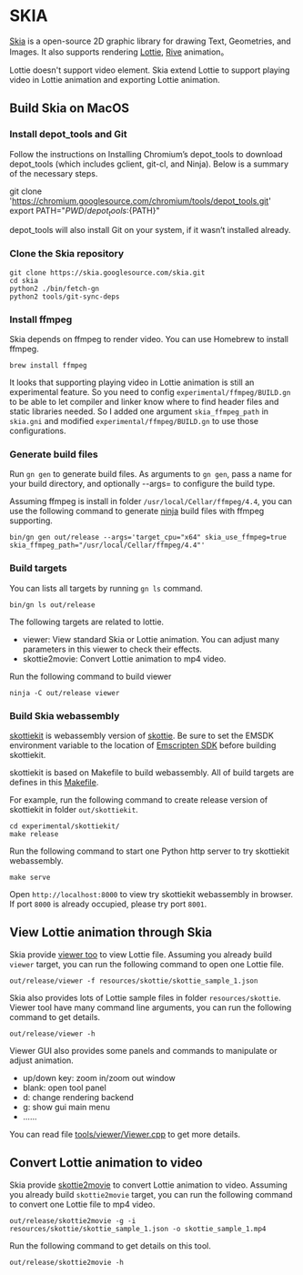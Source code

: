 # SKIA

[Skia](https://skia.org) is a open-source 2D graphic library for drawing Text, Geometries, and Images. It also supports rendering [Lottie](https://github.com/airbnb/lottie), [Rive](https://rive.app/) animation。

Lottie doesn't support video element. Skia extend Lottie to support playing video in Lottie animation and exporting Lottie animation.

## Build Skia on MacOS

### Install depot_tools and Git

Follow the instructions on Installing Chromium’s depot_tools to download depot_tools (which includes gclient, git-cl, and Ninja). Below is a summary of the necessary steps.

git clone 'https://chromium.googlesource.com/chromium/tools/depot_tools.git'
export PATH="${PWD}/depot_tools:${PATH}"

depot_tools will also install Git on your system, if it wasn’t installed already.

### Clone the Skia repository

```
git clone https://skia.googlesource.com/skia.git
cd skia
python2 ./bin/fetch-gn
python2 tools/git-sync-deps
```

### Install ffmpeg

Skia depends on ffmpeg to render video. You can use Homebrew to install ffmpeg.

```
brew install ffmpeg
```

It looks that supporting playing video in Lottie animation is still an experimental feature. So you need to config `experimental/ffmpeg/BUILD.gn` to be able to let compiler and linker know where to find header files and static libraries needed. So I added one argument `skia_ffmpeg_path` in `skia.gni` and modified `experimental/ffmpeg/BUILD.gn` to use those configurations.

### Generate build files

Run `gn gen` to generate build files. As arguments to `gn gen`, pass a name for your build directory, and optionally --args= to configure the build type.

Assuming ffmpeg is install in folder `/usr/local/Cellar/ffmpeg/4.4`, you can use the following command to generate [ninja](https://ninja-build.org/) build files with ffmpeg supporting.

```
bin/gn gen out/release --args='target_cpu="x64" skia_use_ffmpeg=true skia_ffmpeg_path="/usr/local/Cellar/ffmpeg/4.4"'
```

### Build targets

You can lists all targets by running `gn ls` command.

```
bin/gn ls out/release
```

The following targets are related to lottie.
- viewer: View standard Skia or Lottie animation. You can adjust many parameters in this viewer to check their effects.
- skottie2movie: Convert Lottie animation to mp4 video.

Run the following command to build viewer

```
ninja -C out/release viewer
```

### Build Skia webassembly

[skottiekit](./experimental/skottiekit/) is webassembly version of [skottie](./modules/skottie/). Be sure to set the EMSDK environment variable to the location of [Emscripten SDK](https://emscripten.org/docs/getting_started/downloads.html) before building skottiekit.

skottiekit is based on Makefile to build webassembly. All of build targets are defines in this [Makefile](./experimental/skottiekit/Makefile). 

For example, run the following command to create release version of skottiekit in folder `out/skottiekit`.

```
cd experimental/skottiekit/
make release
```

Run the following command to start one Python http server to try skottiekit webassembly.

```
make serve
```

Open `http://localhost:8000` to view try skottiekit webassembly in browser. If port `8000` is already occupied, please try port `8001`.

## View Lottie animation through Skia

Skia provide [viewer too](./tools/viewer/) to view Lottie file. Assuming you already build `viewer` target, you can run the following command to open one Lottie file.

```
out/release/viewer -f resources/skottie/skottie_sample_1.json
```

Skia also provides lots of Lottie sample files in folder `resources/skottie`. Viewer tool have many command line arguments, you can run the following command to get details.

```
out/release/viewer -h
```

Viewer GUI also provides some panels and commands to manipulate or adjust animation.
- up/down key: zoom in/zoom out window
- blank: open tool panel
- d: change rendering backend
- g: show gui main menu
- ......

You can read file [tools/viewer/Viewer.cpp](./tools/viewer/Viewer.cpp) to get more details.

## Convert Lottie animation to video

Skia provide [skottie2movie](./tools/skottie2movie.cpp) to convert Lottie animation to video. Assuming you already build `skottie2movie` target, you can run the following command to convert one Lottie file to mp4 video.

```
out/release/skottie2movie -g -i resources/skottie/skottie_sample_1.json -o skottie_sample_1.mp4
```

Run the following command to get details on this tool.

```
out/release/skottie2movie -h
```